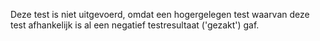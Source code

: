 Deze test is niet uitgevoerd, omdat een hogergelegen test waarvan deze test 
afhankelijk is al een negatief testresultaat ('gezakt') gaf.
